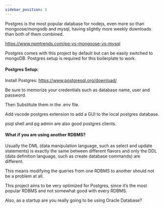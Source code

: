 ```yaml
---
sidebar_position: 3
---
```


Postgres is the most popular database for nodejs, even more so than mongoose/mongodb and mysql, having slightly more weekly downloads than both of them combined.

https://www.npmtrends.com/pg-vs-mongoose-vs-mysql

Postgres comes with this project by default but can be easily switched to mongoDB. Postgres setup is required for this boilerplate to work.

#### Postgres Setup:

Install Postgres:
https://www.postgresql.org/download/

Be sure to memorize your credentials such as database name, user and password.

Then Substitute them in the .env file.

Add vscode postgres extension to add a GUI to the local postgres database.

psql shell and pg admin are also good postgres clients.

#### What if you are using another RDBMS?

Usually the DML (data manipulation language, such as select and update statements) is exactly the same between different flavors and only the DDL (data definition language, such as create database commands) are different.

This means modifying the queries from one RDBMS to another should not be a problem at all.

This project aims to be very optimized for Postgres, since it’s the most popular RDBMS and not somewhat good with every RDBMS.

Also, as a startup are you really going to be using Oracle Database?
